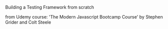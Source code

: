 Building a Testing Framework from scratch

from Udemy course: 'The Modern Javascript Bootcamp Course' by Stephen Grider and Colt Steele

